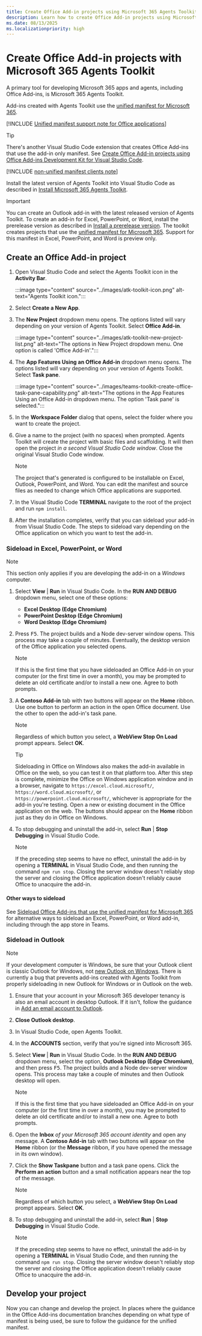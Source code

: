 ```yaml
---
title: Create Office Add-in projects using Microsoft 365 Agents Toolkit
description: Learn how to create Office Add-in projects using Microsoft 365 Agents Toolkit.
ms.date: 08/13/2025
ms.localizationpriority: high
---
```


# Create Office Add-in projects with Microsoft 365 Agents Toolkit

A primary tool for developing Microsoft 365 apps and agents, including Office Add-ins, is Microsoft 365 Agents Toolkit.

Add-ins created with Agents Toolkit use the [unified manifest for Microsoft 365](unified-manifest-overview.md).

   [!INCLUDE [Unified manifest support note for Office applications](../includes/unified-manifest-support-note.md)]

> [!TIP]
> There's another Visual Studio Code extension that creates Office Add-ins that use the add-in only manifest. See [Create Office Add-in projects using Office Add-ins Development Kit for Visual Studio Code](development-kit-overview.md).

   [!INCLUDE [non-unified manifest clients note](../includes/non-unified-manifest-clients.md)]

Install the latest version of Agents Toolkit into Visual Studio Code as described in [Install Microsoft 365 Agents Toolkit](/microsoftteams/platform/toolkit/install-teams-toolkit?tabs=vscode).

> [!IMPORTANT]
> You can create an Outlook add-in with the latest released version of Agents Toolkit. To create an add-in for Excel, PowerPoint, or Word, install the prerelease version as described in [Install a prerelease version](/microsoftteams/platform/toolkit/install-teams-toolkit?tabs=vscode#install-a-prerelease-version). The toolkit creates projects that use the [unified manifest for Microsoft 365](json-manifest-overview.md). Support for this manifest in Excel, PowerPoint, and Word is preview only. 

## Create an Office Add-in project

1. Open Visual Studio Code and select the Agents Toolkit icon in the **Activity Bar**.

    :::image type="content" source="../images/atk-toolkit-icon.png" alt-text="Agents Toolkit icon.":::

1. Select **Create a New App**.
1. The **New Project** dropdown menu opens. The options listed will vary depending on your version of Agents Toolkit. Select **Office Add-in**.

    :::image type="content" source="../images/atk-toolkit-new-project-list.png" alt-text="The options in New Project dropdown menu. One option is called 'Office Add-in'.":::

1. The **App Features Using an Office Add-in** dropdown menu opens. The options listed will vary depending on your version of Agents Toolkit. Select **Task pane**.

    :::image type="content" source="../images/teams-toolkit-create-office-task-pane-capability.png" alt-text="The options in the App Features Using an Office Add-in dropdown menu. The option 'Task pane' is selected.":::

1. In the **Workspace Folder** dialog that opens, select the folder where you want to create the project.
1. Give a name to the project (with no spaces) when prompted. Agents Toolkit will create the project with basic files and scaffolding. It will then open the project *in a second Visual Studio Code window*. Close the original Visual Studio Code window.

   > [!NOTE]
   > The project that's generated is configured to be installable on Excel, Outlook, PowerPoint, and Word. You can edit the manifest and source files as needed to change which Office applications are supported.

1. In the Visual Studio Code **TERMINAL** navigate to the root of the project and run `npm install`.
1. After the installation completes, verify that you can sideload your add-in from Visual Studio Code. The steps to sideload vary depending on the Office application on which you want to test the add-in.

### Sideload in Excel, PowerPoint, or Word

> [!NOTE]
> This section only applies if you are developing the add-in on a *Windows* computer. 

1. Select **View** | **Run** in Visual Studio Code. In the **RUN AND DEBUG** dropdown menu, select one of these options:
 
    - **Excel Desktop (Edge Chromium)**
    - **PowerPoint Desktop (Edge Chromium)**
    - **Word Desktop (Edge Chromium)**

1. Press <kbd>F5</kbd>. The project builds and a Node dev-server window opens. This process may take a couple of minutes. Eventually, the desktop version of the Office application you selected opens.

    > [!NOTE]
    > If this is the first time that you have sideloaded an Office Add-in on your computer (or the first time in over a month), you may be prompted to delete an old certificate and/or to install a new one. Agree to both prompts.

1. A **Contoso Add-in** tab with two buttons will appear on the **Home** ribbon. Use one button to perform an action in the open Office document. Use the other to open the add-in's task pane.

    > [!NOTE]
    > Regardless of which button you select, a **WebView Stop On Load** prompt appears. Select **OK**.

    > [!TIP]
    > Sideloading in Office on Windows also makes the add-in available in Office on the web, so you can test it on that platform too. After this step is complete, minimize the Office on Windows application window and in a browser, navigate to `https://excel.cloud.microsoft/`, `https://word.cloud.microsoft/`, or `https://powerpoint.cloud.microsoft/`, whichever is appropriate for the add-in you're testing. Open a new or existing document in the Office application on the web. The buttons should appear on the **Home** ribbon just as they do in Office on Windows.

1. To stop debugging and uninstall the add-in, select **Run** | **Stop Debugging** in Visual Studio Code.

   > [!NOTE]
   > If the preceding step seems to have no effect, uninstall the add-in by opening a **TERMINAL** in Visual Studio Code, and then running the command `npm run stop`. Closing the server window doesn't reliably stop the server and closing the Office application doesn't reliably cause Office to unacquire the add-in.

#### Other ways to sideload

See [Sideload Office Add-ins that use the unified manifest for Microsoft 365](../testing/sideload-add-in-with-unified-manifest.md) for alternative ways to sideload an Excel, PowerPoint, or Word add-in, including through the app store in Teams.

### Sideload in Outlook

> [!NOTE]
> If your development computer is Windows, be sure that your Outlook client is classic Outlook for Windows, not [new Outlook on Windows](https://support.microsoft.com/office/656bb8d9-5a60-49b2-a98b-ba7822bc7627). There is currently a bug that prevents add-ins created with Agents Toolkit from properly sideloading in new Outlook for Windows or in Outlook on the web.

1. Ensure that your account in your Microsoft 365 developer tenancy is also an email account in desktop Outlook. If it isn't, follow the guidance in [Add an email account to Outlook](https://support.microsoft.com/office/e9da47c4-9b89-4b49-b945-a204aeea6726).
1. **Close Outlook desktop**.
1. In Visual Studio Code, open Agents Toolkit.
1. In the **ACCOUNTS** section, verify that you're signed into Microsoft 365.
1. Select **View** | **Run** in Visual Studio Code. In the **RUN AND DEBUG** dropdown menu, select the option, **Outlook Desktop (Edge Chromium)**, and then press <kbd>F5</kbd>. The project builds and a Node dev-server window opens. This process may take a couple of minutes and then Outlook desktop will open.

    > [!NOTE]
    > If this is the first time that you have sideloaded an Office Add-in on your computer (or the first time in over a month), you may be prompted to delete an old certificate and/or to install a new one. Agree to both prompts.

1. Open the **Inbox** *of your Microsoft 365 account identity* and open any message. A **Contoso Add-in** tab with two buttons will appear on the **Home** ribbon (or the **Message** ribbon, if you have opened the message in its own window).
1. Click the **Show Taskpane** button and a task pane opens. Click the **Perform an action** button and a small notification appears near the top of the message.

    > [!NOTE]
    > Regardless of which button you select, a **WebView Stop On Load** prompt appears. Select **OK**.

1. To stop debugging and uninstall the add-in, select **Run** | **Stop Debugging** in Visual Studio Code.

   > [!NOTE]
   > If the preceding step seems to have no effect, uninstall the add-in by opening a **TERMINAL** in Visual Studio Code, and then running the command `npm run stop`. Closing the server window doesn't reliably stop the server and closing the Office application doesn't reliably cause Office to unacquire the add-in.

## Develop your project

Now you can change and develop the project. In places where the guidance in the Office Add-ins documentation branches depending on what type of manifest is being used, be sure to follow the guidance for the unified manifest.
